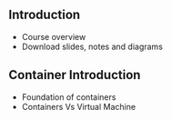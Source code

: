 ## Introduction
  - Course overview
  - Download slides, notes and diagrams
## Container Introduction
  - Foundation of containers
  - Containers Vs Virtual Machine